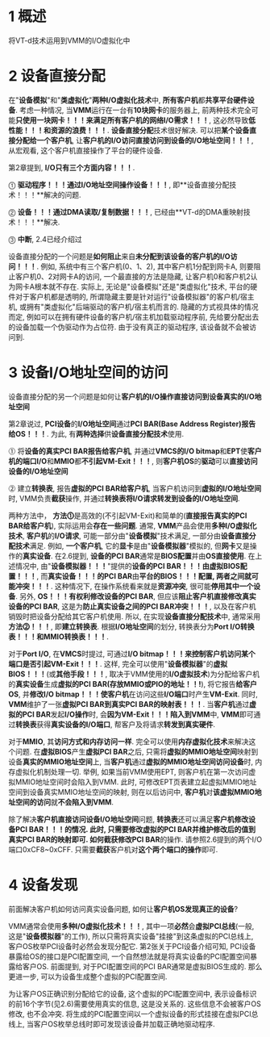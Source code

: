 
# 1 概述

将VT\-d技术运用到VMM的I/O虚拟化中

# 2 设备直接分配

在"**设备模拟**"和"**类虚拟化**"**两种I/O虚拟化技术**中, **所有客户机**都**共享平台硬件设备**. 考虑一种情况, 当**VMM**运行在一台有**10块网卡**的服务器上, 前两种技术完全可能**只使用一块网卡！！！**来满足**所有客户机的网络I/O需求！！！**, 这必然导致**低性能！！！**和**资源的浪费！！！**. **设备直接分配**技术很好解决. 可以把**某个设备直接分配给一个客户机**, 让**客户机的I/O访问直接访问到设备的I/O地址空间！！！**, 从宏观看, 这个客户机直接操作了平台的硬件设备.

第2章提到, **I/O只有三个方面内容！！！**.

⓵ **驱动程序！！！**通过**I/O地址空间操作设备！！！**, 即**设备直接分配技术！！！**解决的问题.

⓶ **设备！！！**通过**DMA读取/复制数据！！！**, 已经由**VT\-d的DMA重映射技术！！！**解决.

⓷ **中断**, 2.4已经介绍过

设备直接分配的一个问题是**如何阻止**来自**未分配到该设备的客户机的I/O访问！！！**. 例如, 系统中有三个客户机(0、1、2), 其中客户机1分配到网卡A, 则要阻止客户机0、2对网卡A的访问, 一个最直接的方法是隐藏, 让客户机0和客户机2认为网卡A根本就不存在. 实际上, 无论是"设备模拟"还是"类虚拟化"技术, 平台的硬件对于客户机都是透明的, 所谓隐藏主要是针对运行"设备模拟器"的客户机/宿主机, 或拥有"类虚拟化"后端驱动的客户机/宿主机而言的. 隐藏的方式视具体的情况而定, 例如可以在拥有硬件设备的客户机/宿主机加载驱动程序前, 先给要分配出去的设备加载一个伪驱动作为占位符. 由于没有真正的驱动程序, 该设备就不会被访问到.

# 3 设备I/O地址空间的访问

设备直接分配的另一个问题是如何让**客户机的I/O操作直接访问到设备真实的I/O地址空间**

第2章说过, **PCI设备**的**I/O地址空间**通过**PCI BAR(Base Address Register)报告给OS！！！**. 为此, 有**两种选择**供**设备直接分配技术**使用.

⓵ 将**设备的真实PCI BAR报告给客户机**, 并通过**VMCS的I/O bitmap**和**EPT**使**客户机的端口I/O**和**MMIO**都**不引起VM\-Exit！！！**, 则**客户机OS**的**驱动**可以**直接访问设备的I/O地址空间**

⓶ 建立**转换表**, 报告**虚拟的PCI BAR给客户机**, 当客户机访问到**虚拟的I/O地址空间**时, VMM负责**截获**操作, 并通过**转换表将I/O请求转发到设备的I/O地址空间**.

两种方法中， **方法⓵**是高效的(不引起VM\-Exit)和简单的(**直接报告真实的PCI BAR给客户机**), 实际运用会**存在一些问题**. 通常, **VMM**产品会使用**多种I/O虚拟化技术**, **客户机**的**I/O请求**, 可能一部分由"**设备模拟**"技术满足, 一部分由**设备直接分配技术**满足. 例如, **一个客户机**, 它的**显卡**是由"**设备模拟器**"模拟的, 但**网卡**又是操作的**真实设备**. 在2.6提到, **设备的PCI BAR**通常是**BIOS配置**并由**OS直接使用**. 在上述情况中, 由"**设备模拟器！！！**"提供的**设备的PCI BAR！！！**由**虚拟BIOS配置！！！**, 而**真实设备！！！**的**PCI BAR**由**平台的BIOS！！！**配置, 两者之间就**可能冲突！！！**. 这种情况下, 在操作系统看来就是**资源冲突**, 很可能**停用其中一个设备**. 另外, **OS！！！**有权利**修改设备的PCI BAR**, 但应该**阻止客户机直接修改真实设备的PCI BAR**, 这是为**防止真实设备之间的PCI BAR冲突！！！**, 以及在客户机销毁时把设备分配给其它客户机使用. 所以, 在实现**设备直接分配技术**中, 通常采用**方法⓶！！！**, 即**建立转换表**. 根据**I/O地址空间**的划分, 转换表分为**Port I/O转换表！！！**和**MMIO转换表！！！**.

对于**Port I/O**, 在**VMCS**时提过, 可通过**I/O bitmap！！！**来控制**客户机访问某个端口是否引起VM\-Exit！！！**. 这样, 完全可以使用"**设备模拟器**"的**虚拟BIOS！！！**(或**其他手段！！！**, 取决于VMM使用的**I/O虚拟技术**)为分配给客户机的**真实设备**生成**虚拟的PCI BAR(存放MMIO或PIO的地址！！!**), 将它报告**给客户OS**, 并**修改I/O bitmap！！！**使**客户机**在访问这些**I/O端口**时产生**VM\-Exit**. 同时, **VMM**维护了一张**虚拟PCI BAR到真实PCI BAR的映射表！！！**. 当**客户机**通过**虚拟的PCI BAR**发起**I/O操作**时, 会**因为VM\-Exit！！！陷入到VMM**中, **VMM**即可通过**转换表**获得**真实设备的I/O端口**, 帮客户及将请求**转发到真实硬件**.

对于**MMIO**, 其**访问方式和内存访问一样**. 完全可以使用**内存虚拟化技术**来解决这个问题. 在**虚拟BIOS**产生**虚拟PCI BAR**之后, 只需将**虚拟的MMIO地址空间**映射到设备**真实的MMIO地址空间**上, 当**客户机**通过**虚拟的MMIO地址空间访问设备**时, 内存虚拟化机制处理一切. 举例, 如果当前VMM使用EPT, 则客户机在第一次访问虚拟MMIO地址空间时会陷入到VMM. 此时, 可修改EPT页表建立起虚拟MMIO地址空间到设备真实MMIO地址空间的映射, 则在以后访问中, **客户机**对**该虚拟MMIO地址空间的访问**就**不会陷入到VMM**.

除了解决**客户机直接访问设备I/O地址空间**问题, **转换表**还可以满足**客户机修改设备PCI BAR！！！**的情况. 此时, 只需要修改虚拟的PCI BAR并维护修改后的值到真实PCI BAR的映射即可. 如何截获**修改PCI BAR**的操作. 请参照2.6提到的两个I/O端口0xCF8\~0xCFF. 只需要**截获**客户机对**这个两个端口的操作**即可.

# 4 设备发现

前面解决客户机如何访问真实设备问题, 如何让**客户机OS发现真正的设备**?

VMM通常会使用**多种I/O虚拟化技术！！！**, 其中一项**必然**会**虚拟PCI总线**(一般, 这是"**设备模拟器**"的工作), 所以只需将真实设备"挂接"到这条虚拟的PCI总线上, 客户OS枚举PCI设备时必然会发现分配它. 第2张关于PCI设备介绍可知, PCI设备暴露给OS的接口是PCI配置空间, 一个自然想法就是将真实设备的PCI配置空间暴露给客户OS. 前面提到, 对于PCI配置空间的PCI BAR通常是虚拟BIOS生成的. 那么更进一步, 可以为设备生成整个虚拟的PCI配置空间.

为让客户OS正确识别分配给它的设备, 这个虚拟的PCI配置空间中, 表示设备标识的前16个字节(见2.6)需要使用真实的信息, 这是没关系的. 这些信息不会被客户OS修改, 也不会冲突. 将生成的PCI配置空间以一个虚拟设备的形式挂接在虚拟PCI总线上, 当客户OS枚举总线时即可发现该设备并加载正确地驱动程序.

